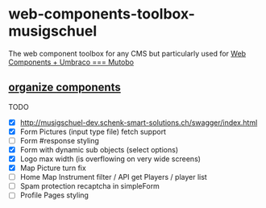 # web-components-toolbox-musigschuel
The web component toolbox for any CMS but particularly used for [Web Components + Umbraco === Mutobo](http://mutobo.ch/)

## [organize components](https://wiki.migros.net/display/OCC/Web+Components+CMS+Template)

TODO

- [x] http://musigschuel-dev.schenk-smart-solutions.ch/swagger/index.html
- [x] Form Pictures (input type file) fetch support
- [ ] Form #response styling
- [x] Form with dynamic sub objects (select options)
- [x] Logo max width (is overflowing on very wide screens)
- [x] Map Picture turn fix
- [ ] Home Map Instrument filter / API get Players / player list
- [ ] Spam protection recaptcha in simpleForm
- [ ] Profile Pages styling
